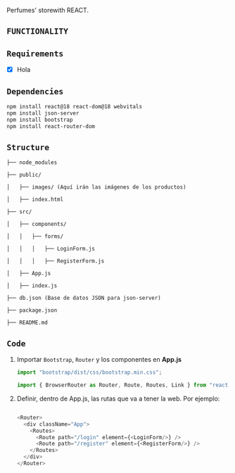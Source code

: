 Perfumes' storewith REACT.

## `FUNCTIONALITY`

## `Requirements`

- [x] Hola



## `Dependencies`

```bash
npm install react@18 react-dom@18 webvitals
npm install json-server
npm install bootstrap
npm install react-router-dom
```

## `Structure`
> 
    ├── node_modules

    ├── public/

    │   ├── images/ (Aquí irán las imágenes de los productos)

    │   ├── index.html

    ├── src/

    │   ├── components/

    │   │   ├── forms/

    │   │   │   ├── LoginForm.js

    │   │   │   ├── RegisterForm.js

    │   ├── App.js

    │   ├── index.js

    ├── db.json (Base de datos JSON para json-server)

    ├── package.json

    ├── README.md
>

## `Code`

1. Importar `Bootstrap`, `Router` y los componentes en **App.js**

    ```js
    import "bootstrap/dist/css/bootstrap.min.css";

    import { BrowserRouter as Router, Route, Routes, Link } from "react-router-dom";
    ```

2. Definir, dentro de App.js, las rutas que va a tener la web. Por ejemplo: 

    ```js

    <Router>
      <div className="App">
        <Routes>
          <Route path="/login" element={<LoginForm/>} />
          <Route path="/register" element={<RegisterForm/>} />
        </Routes>
      </div>
    </Router>

    ```